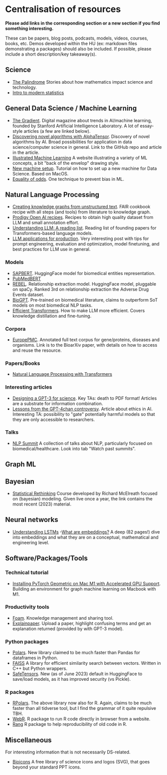 # Centralisation of resources 

**Please add links in the corresponding section or a new section if you find something interesting.**

These can be papers, blog posts, podcasts, models, videos, courses, books, etc. Demos developed within the HU (ex: markdown files demonstrating a packages) should also be included.
If possible, please include a short description/key takeaway(s).

## Science

- [The Palindrome](https://thepalindrome.substack.com/) Stories about how mathematics impact science and technology.
- [Intro to modern statistics](https://openintro-ims.netlify.app/)


## General Data Science / Machine Learning

- [The Gradient](https://thegradient.pub/). Digital magazine about trends in AI/machine learning, founded by Stanford Artificial Intelligence Laboratory. A lot of essay-style articles (a few are linked below). 
- [Discovering novel algorithms with AlphaTensor](https://www.deepmind.com/blog/discovering-novel-algorithms-with-alphatensor). Discovery of novel algorithms by AI. Broad possibilities for application in data science/computer science in general. Link to the GitHub repo and article in the article.
- [Illustrated Machine Learning](https://illustrated-machine-learning.github.io/) A website illustrating a variety of ML concepts, a bit "back of the envelop" drawing style.
- [New machine setup](https://github.com/RamiKrispin/awesome-ds-setting). Tutorial on how to set up a new machine for Data Science. Based on MacOS.
- [Equality of odds](https://mlu-explain.github.io/equality-of-odds/). One technique to prevent bias in ML.


## Natural Language Processing

- [Creating knowledge graphs from unstructured text](https://faircookbook.elixir-europe.org/content/recipes/interoperability/creating-knowledge-graph-from-unstructured-text.html). FAIR cookbook recipe with all steps (and tools) from literature to knowledge graph.
- [Prodigy Open AI recipes](https://github.com/explosion/prodigy-openai-recipes). Recipes to obtain high quality dataset from LLM and small annotation effort.
- [Understanding LLM: A reading list](https://sebastianraschka.com/blog/2023/llm-reading-list.html). Reading list of founding papers for Transformers-based language models.
- [LLM applications for production](https://huyenchip.com/2023/04/11/llm-engineering.html). Very interesting post with tips for prompt engineering, evaluation and optimization, model finetuning, and best practices for LLM use in general.

### Models

- [SAPBERT](https://huggingface.co/cambridgeltl/SapBERT-from-PubMedBERT-fulltext). HuggingFace model for biomedical entities representation.
- [PubMedBERT](https://huggingface.co/microsoft/BiomedNLP-PubMedBERT-base-uncased-abstract)
- [REBEL](https://github.com/Babelscape/rebel). Relationship extraction model. HuggingFace model, pluggable on spaCy. Ranked 3rd on relationship extraction the Adverse Drug Events dataset.
- [BioGPT](https://github.com/microsoft/BioGPT). Pre-trained on biomedical literature, claims to outperform SoT models on most biomedical NLP tasks.
- [Efficient Transformers](https://developers.reinfer.io/blog/2022/04/11/efficient-transformers-part2). How to make LLM more efficient. Covers knowledge distillation and fine-tuning.

### Corpora

- [EuropePMC](https://www.biorxiv.org/content/10.1101/2023.02.20.529292v1.full.pdf+html). Annotated full text corpus for gene/proteins, diseases and organisms. Link is to the BioarXiv paper, with details on how to access and reuse the resource.

### Papers/Books

- [Natural Language Processing with Transformers](https://github.com/nlp-with-transformers/notebooks)

### Interesting articles

- [Designing a GPT-3 for science](https://future.com/how-to-build-gpt-3-for-science). Key TAs: death to PDF format! Articles are a substrate for information combination.
- [Lessons from the GPT-4chan controversy](https://thegradient.pub/gpt-4chan-lessons/). Article about ethics in AI. Interesting TA: possibility to "gate" potentially harmful models so that they are only accessible to researchers.

### Talks
- [NLP Summit](https://www.nlpsummit.org/) A collection of talks about NLP, particularly focused on biomedical/healthcare. Look into tab "Watch past summits".

## Graph ML

## Bayesian

- [Statistical Rethinking](https://github.com/rmcelreath/stat_rethinking_2023) Course developed by Richard McElreath focused on (bayesian) modeling. Given live once a year, the link contains the most recent (2023) material.

## Neural networks

- [Understanding LSTMs](https://medium.com/@mumbaiyachori/understanding-lstms-6d50b10f2a37)
-[What are embeddings?](https://vickiboykis.com/what_are_embeddings/) A deep (82 pages!) dive into embeddings and what they are on a conceptual, mathematical and engineering level.

## Software/Packages/Tools

### Technical tutorial

- [Installing PyTorch Geometric on Mac M1 with Accelerated GPU Support](https://medium.com/@jgbrasier/installing-pytorch-geometric-on-mac-m1-with-accelerated-gpu-support-2e7118535c50). Building an environment for graph machine learning on Macbook with M1.

### Productivity tools
- [Foam](https://foambubble.github.io/foam/). Knowledge management and sharing tool.
- [Explainpaper](https://www.explainpaper.com/). Upload a paper, highlight confusing terms and get an explanation returned (provided by with GPT-3 model).

### Python packages
- [Polars](https://github.com/pola-rs/polars/tree/master/py-polars). New library claimed to be much faster than Pandas for dataframes in Python.
- [FAISS](https://faiss.ai/) A library for efficient similarity search between vectors. Written in C++ but Python wrappers.
- [SafeTensors](https://github.com/huggingface/safetensors). New (as of June 2023) default in HuggingFace to save/load models, as it has improved security (vs Pickle).

### R packages
- [RPolars](https://rpolars.github.io/articles/rpolars.html). The above library now also for R. Again, claims to be much faster than all tidverse tool, but I find the grammar of it quite repulsive TBH.
- [WebR](https://www.tidyverse.org/blog/2023/03/webr-0-1-0/). R package to run R code directly in browser from a website.
- [Rang](http://blog.schochastics.net/post/rang-make-ancient-r-code-run-again/) R package to help reproducibility of old code in R.


## Miscellaneous
For interesting information that is not necessarily DS-related.

- [Bioicons](https://bioicons.com/) A free library of science icons and logos (SVG), that goes beyond your standard PPT icons.

